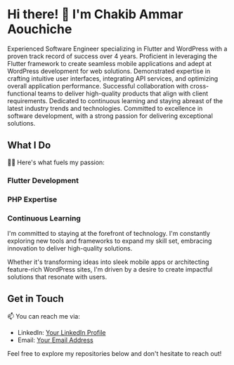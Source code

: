 # Hi there! 👋 I'm Chakib Ammar Aouchiche

Experienced Software Engineer specializing in Flutter and WordPress with a proven track record of success over 4 years. Proficient in leveraging the Flutter framework to create seamless mobile applications and adept at WordPress development for web solutions. Demonstrated expertise in crafting intuitive user interfaces, integrating API services, and optimizing overall application performance. Successful collaboration with cross-functional teams to deliver high-quality products that align with client requirements. Dedicated to continuous learning and staying abreast of the latest industry trends and technologies. Committed to excellence in software development, with a strong passion for delivering exceptional solutions.

## What I Do
👨‍💻 Here's what fuels my passion:

### Flutter Development

### PHP Expertise

### Continuous Learning
I'm committed to staying at the forefront of technology. I'm constantly exploring new tools and frameworks to expand my skill set, embracing innovation to deliver high-quality solutions.

Whether it's transforming ideas into sleek mobile apps or architecting feature-rich WordPress sites, I'm driven by a desire to create impactful solutions that resonate with users.

## Get in Touch
📫 You can reach me via:
- LinkedIn: [Your LinkedIn Profile](https://www.linkedin.com/in/chakibaa)
- Email: [Your Email Address](mailto:dev.chakibaa@gmail.com)

Feel free to explore my repositories below and don't hesitate to reach out!

